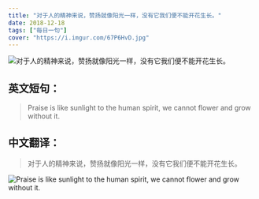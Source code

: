 ```yaml
---
title: "对于人的精神来说，赞扬就像阳光一样，没有它我们便不能开花生长。"
date: 2018-12-18
tags: ["每日一句"]
cover: "https://i.imgur.com/67P6HvD.jpg"
---
```


![对于人的精神来说，赞扬就像阳光一样，没有它我们便不能开花生长。](https://i.imgur.com/H9EQThu.jpg)

## 英文短句：
> Praise is like sunlight to the human spirit, we cannot flower and grow without it.

<!--more-->

## 中文翻译：
> 对于人的精神来说，赞扬就像阳光一样，没有它我们便不能开花生长。

![Praise is like sunlight to the human spirit, we cannot flower and grow without it.](https://i.imgur.com/YuFPCRo.jpg)

